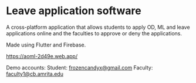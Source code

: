 # Leave application software

A cross-platform application that allows students to apply OD, ML and leave applications online and the faculties to approve or deny the applications.

Made using Flutter and Firebase.

https://aoml-2d49e.web.app/

Demo accounts:
Student: frozencandyx@gmail.com
Faculty: faculty1@cb.amrita.edu
